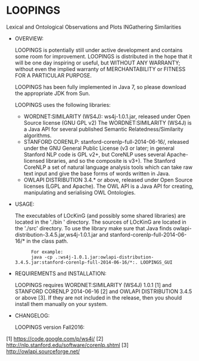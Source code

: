 # LOOPINGS
Lexical and Ontological Observations and Plots INGathering Similarities
- OVERVIEW:

	LOOPINGS is potentially still under active development and contains some room for improvement. LOOPINGS is distributed 		in the hope that it will be one day inspiring or useful, but WITHOUT ANY WARRANTY; without even the implied warranty of 	MERCHANTABILITY or FITNESS FOR A PARTICULAR PURPOSE.
	
	LOOPINGS has been fully implemented in Java 7, so please download the appropriate JDK from Sun.
	
	LOOPINGS uses the following libraries:

	- WORDNET:SIMILARITY (WS4J): ws4j-1.0.1.jar, released under Open Source license (GNU GPL v2)
	The WORDNET:SIMILARITY (WS4J) is a Java API for several published Semantic Relatedness/Similarity algorithms.
	- STANFORD CORENLP: stanford-corenlp-full-2014-06-16/, released under the GNU General Public License (v3 or later; in 		general Stanford NLP code is GPL v2+, but CoreNLP uses several Apache-licensed libraries, and so the composite is v3+). 
	The Stanford CoreNLP a set of natural language analysis tools which can take raw text input and give the base forms of 		words written in Java.		
	- OWLAPI DISTRIBUTION 3.4.* or above, released under Open Source licenses (LGPL and Apache). 
	The OWL API is a Java API for creating, manipulating and serialising OWL Ontologies. 

	  
- USAGE:

	The executables of LOcKinG (and possibly some shared libraries) are located in the './bin ' directory. 
	The sources of LOcKinG are located in the './src' directory. To use the library make sure that Java finds owlapi-		distribution-3.4.5.jar,ws4j-1.0.1.jar and stanford-corenlp-full-2014-06-16/* in the class path.


			For example:
			java -cp .:ws4j-1.0.1.jar:owlapi-distribution-3.4.5.jar:stanford-corenlp-full-2014-06-16/*:. LOOPINGS_GUI


- REQUIREMENTS and INSTALLATION:

	LOOPINGS requires WORDNET:SIMILARITY (WS4J) 1.0.1 [1] and STANFORD CORENLP 2014-06-16 [2] and OWLAPI DISTRIBUTION 3.4.5 or above [3]. If they are not included  in the release, then you should install them manually on your system. 
		


- CHANGELOG:

	LOOPINGS version Fall2016:

[1] https://code.google.com/p/ws4j/
[2] http://nlp.stanford.edu/software/corenlp.shtml
[3] http://owlapi.sourceforge.net/
